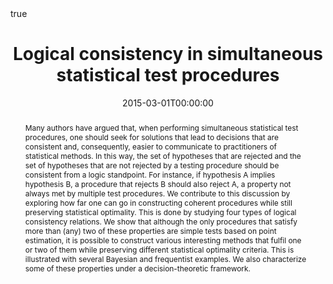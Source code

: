 ---
title : "Logical consistency in simultaneous statistical test procedures"
date : 2015-03-01T00:00:00
draft : false

# Authors. Comma separated list, e.g. `["Bob Smith", "David Jones"]`.
authors : [admin,L. G. Esteves]

# Publication type.
# Legend:
# 0 : Uncategorized
# 1 : Conference paper
# 2 : Journal article
# 3 : Manuscript
# 4 : Report
# 5 : Book
# 6 : Book section
publication_types : ["2"]

# Publication name and optional abbreviated version.
publication : "Logic Journal of the IGPL"
#publication_short : "In *ICMEW*"

# Abstract and optional shortened version.
abstract : "Many authors have argued that, when performing simultaneous statistical test procedures, one should seek for solutions that lead to decisions that are consistent and, consequently, easier to communicate to practitioners of statistical methods. In this way, the set of hypotheses that are rejected and the set of hypotheses that are not rejected by a testing procedure should be consistent from a logic standpoint. For instance, if hypothesis  A  implies hypothesis  B, a procedure that rejects  B  should also reject  A, a property not always met by multiple test procedures. We contribute to this discussion by exploring how far one can go in constructing coherent procedures while still preserving statistical optimality. This is done by studying four types of logical consistency relations. We show that although the only procedures that satisfy more than (any) two of these properties are simple tests based on point estimation, it is possible to construct various interesting methods that fulfil one or two of them while preserving different statistical optimality criteria. This is illustrated with several Bayesian and frequentist examples. We also characterize some of these properties under a decision-theoretic framework."
abstract_short : ""

# Featured image thumbnail (optional)
image_preview : ""

# Is this a selected publication? (true/false)
selected : false

# Projects (optional).
#   Associate this publication with one or more of your projects.
#   Simply enter your project's filename without extension.
#   E.g. `projects : ["deep-learning"]` references `content/project/deep-learning.md`.
#   Otherwise, set `projects : []`.
# projects : ["example-external-project"]

# Tags (optional).
#   Set `tags : []` for no tags, or use the form `tags : ["A Tag", "Another Tag"]` for one or more tags.
tags : ["Hypothesis Tests","Logical Consistency"]

# Links (optional).
url_pdf : "https://academic.oup.com/jigpal/article-abstract/23/5/732/976595?redirectedFrom=fulltext"
#url_preprint : ""
#url_code : ""
#url_dataset : "#"
#url_project : "#"
#url_slides : "#"
#url_video : "#"
#url_poster : "#"
#url_source : "#"

# Custom links (optional).
#   Uncomment line below to enable. For multiple links, use the form `[{...}, {...}, {...}]`.
#url_custom : [{name : "Custom Link", url : "http://example.org"}]

# Does this page contain LaTeX math? (true/false)
math : true

# Does this page require source code highlighting? (true/false)
highlight : true

---
